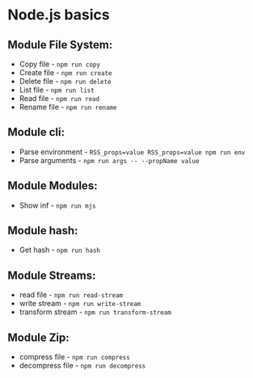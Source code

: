 # Node.js basics

## Module File System:
- Copy file - `npm run copy`
- Create file - `npm run create`
- Delete file - `npm run delete`
- List file - `npm run list`
- Read file - `npm run read`
- Rename file - `npm run rename`

## Module cli:
- Parse environment - `RSS_props=value RSS_props=value npm run env`
- Parse arguments - `npm run args -- --propName value`

## Module Modules:
- Show inf - `npm run mjs`

## Module hash: 
- Get hash - `npm run hash`

## Module Streams:
- read file - `npm run read-stream`
- write stream - `npm run write-stream`
- transform stream - `npm run transform-stream`

## Module Zip:
- compress file - `npm run compress`
- decompress file - `npm run decompress`